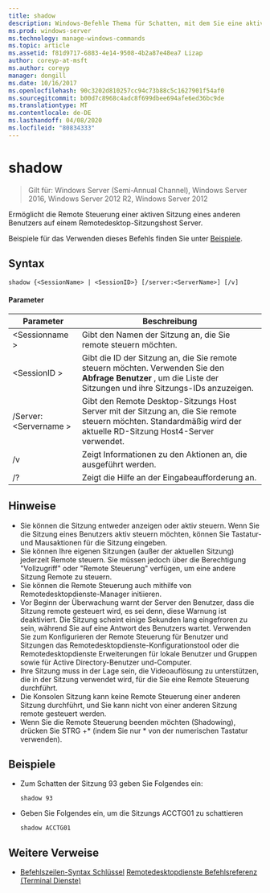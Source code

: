 ```yaml
---
title: shadow
description: Windows-Befehle Thema für Schatten, mit dem Sie eine aktive Sitzung eines anderen Benutzers auf einem Remotedesktop-Sitzungshost Server remote steuern können.
ms.prod: windows-server
ms.technology: manage-windows-commands
ms.topic: article
ms.assetid: f81d9717-6883-4e14-9508-4b2a87e48ea7 Lizap
author: coreyp-at-msft
ms.author: coreyp
manager: dongill
ms.date: 10/16/2017
ms.openlocfilehash: 90c3202d810257cc94c73b88c5c1627901f54af0
ms.sourcegitcommit: b00d7c8968c4adc8f699dbee694afe6ed36bc9de
ms.translationtype: MT
ms.contentlocale: de-DE
ms.lasthandoff: 04/08/2020
ms.locfileid: "80834333"
---
```

# <a name="shadow"></a>shadow

>Gilt für: Windows Server (Semi-Annual Channel), Windows Server 2016, Windows Server 2012 R2, Windows Server 2012

Ermöglicht die Remote Steuerung einer aktiven Sitzung eines anderen Benutzers auf einem Remotedesktop-Sitzungshost Server.

Beispiele für das Verwenden dieses Befehls finden Sie unter [Beispiele](#BKMK_examples).

## <a name="syntax"></a>Syntax
```
shadow {<SessionName> | <SessionID>} [/server:<ServerName>] [/v]
```

#### <a name="parameters"></a>Parameter
|Parameter|Beschreibung|
|-------|--------|
|\<Sessionname >|Gibt den Namen der Sitzung an, die Sie remote steuern möchten.|
|\<SessionID >|Gibt die ID der Sitzung an, die Sie remote steuern möchten. Verwenden Sie den **Abfrage Benutzer** , um die Liste der Sitzungen und ihre Sitzungs-IDs anzuzeigen.|
|/Server:\<Servername >|Gibt den Remote Desktop-Sitzungs Host Server mit der Sitzung an, die Sie remote steuern möchten. Standardmäßig wird der aktuelle RD-Sitzung Host4-Server verwendet.|
|/v|Zeigt Informationen zu den Aktionen an, die ausgeführt werden.|
|/?|Zeigt die Hilfe an der Eingabeaufforderung an.|

## <a name="remarks"></a>Hinweise
-   Sie können die Sitzung entweder anzeigen oder aktiv steuern. Wenn Sie die Sitzung eines Benutzers aktiv steuern möchten, können Sie Tastatur-und Mausaktionen für die Sitzung eingeben.
-   Sie können Ihre eigenen Sitzungen (außer der aktuellen Sitzung) jederzeit Remote steuern. Sie müssen jedoch über die Berechtigung "Vollzugriff" oder "Remote Steuerung" verfügen, um eine andere Sitzung Remote zu steuern.
-   Sie können die Remote Steuerung auch mithilfe von Remotedesktopdienste-Manager initiieren.
-   Vor Beginn der Überwachung warnt der Server den Benutzer, dass die Sitzung remote gesteuert wird, es sei denn, diese Warnung ist deaktiviert. Die Sitzung scheint einige Sekunden lang eingefroren zu sein, während Sie auf eine Antwort des Benutzers wartet. Verwenden Sie zum Konfigurieren der Remote Steuerung für Benutzer und Sitzungen das Remotedesktopdienste-Konfigurationstool oder die Remotedesktopdienste Erweiterungen für lokale Benutzer und Gruppen sowie für Active Directory-Benutzer und-Computer.
-   Ihre Sitzung muss in der Lage sein, die Videoauflösung zu unterstützen, die in der Sitzung verwendet wird, für die Sie eine Remote Steuerung durchführt.
-   Die Konsolen Sitzung kann keine Remote Steuerung einer anderen Sitzung durchführt, und Sie kann nicht von einer anderen Sitzung remote gesteuert werden.
-   Wenn Sie die Remote Steuerung beenden möchten (Shadowing), drücken Sie STRG +\* (indem Sie nur \* von der numerischen Tastatur verwenden).

## <a name="examples"></a><a name=BKMK_examples></a>Beispiele
-   Zum Schatten der Sitzung 93 geben Sie Folgendes ein:
    ```
    shadow 93
    ```
-   Geben Sie Folgendes ein, um die Sitzungs ACCTG01 zu schattieren
    ```
    shadow ACCTG01
    ```

## <a name="additional-references"></a>Weitere Verweise
- [Befehlszeilen-Syntax Schlüssel](command-line-syntax-key.md)
[Remotedesktopdienste Befehlsreferenz (Terminal Dienste)](remote-desktop-services-terminal-services-command-reference.md)
